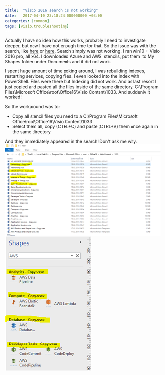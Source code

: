 ```yaml
---
title:  "Visio 2016 search is not working"
date:   2017-04-10 23:18:24.000000000 +03:00
categories: [common]
tags: [visio,troubleshooting]
---
```

Actually I have no idea how this works, probably I need to investigate deeper, but now I have not enough time tor that. So the issue was with the search, like [here](https://superuser.com/questions/208395/how-do-i-fix-the-error-visio-cannot-provide-fast-search-results) or [here](https://answers.microsoft.com/en-us/msoffice/forum/msoffice_visio-mso_windows8/visio-cannot-provide-fast-search-results/9fdc81da-8f56-4ba4-9ff7-44cc0865787f). 
Search simply was not working. I ran win10 + Visio 2016 pro, all x64. I downloaded Azure and AWS  stencils, put them  to My Shapes folder under Documents and it did not work.

I spent huge amount of time poking around, I was rebuilding indexes, restarting services, copying files. I even looked into the index with PowerShell. Files were there but Indexing did not work. And as last resort I just copied and pasted all the files inside of the same directory:
C:\Program Files\Microsoft Office\root\Office16\Visio Content\1033. And suddenly it worked!

So the workaround was to:
 - Copy all stencil files you need to a C:\Program Files\Microsoft Office\root\Office16\Visio Content\1033
 - Select them all, copy (CTRL+C) and paste (CTRL+V) them once again in the same directory

And they immediately appeared in the search! Don't ask me why.
![Img](/images/posts/2017-04-10-visio2016-search-is-not-working/visiofilescopied.png)
![Img](/images/posts/2017-04-10-visio2016-search-is-not-working/visiofilescopied2.png)